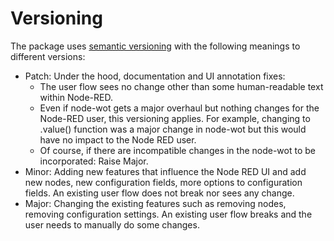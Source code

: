 # Versioning

The package uses [semantic versioning](https://semver.org/) with the following meanings to different versions:

- Patch: Under the hood, documentation and UI annotation fixes:
  - The user flow sees no change other than some human-readable text within Node-RED.
  - Even if node-wot gets a major overhaul but nothing changes for the Node-RED user, this versioning applies. For example, changing to .value() function was a major change in node-wot but this would have no impact to the Node RED user.
  - Of course, if there are incompatible changes in the node-wot to be incorporated: Raise Major.
- Minor: Adding new features that influence the Node RED UI and add new nodes, new configuration fields, more options to configuration fields. An existing user flow does not break nor sees any change.
- Major: Changing the existing features such as removing nodes, removing configuration settings. An existing user flow breaks and the user needs to manually do some changes.
